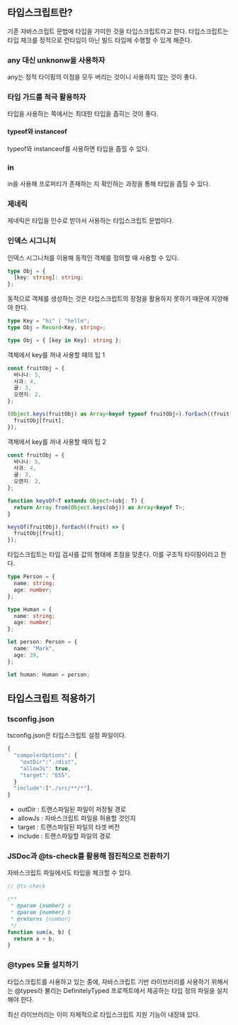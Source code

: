 ## 타입스크립트란?

기존 자바스크립트 문법에 타입을 가미한 것을 타입스크립트라고 한다. 타입스크립트는 타입 체크를 정적으로 런타임이 아닌 빌드 타임에 수행할 수 있게 해준다.

### any 대신 unknonw을 사용하자

any는 정적 타이핑의 이점을 모두 버리는 것이니 사용하지 않는 것이 좋다.

### 타입 가드를 적극 활용하자

타입을 사용하는 쪽에서는 최대한 타입을 좁히는 것이 좋다.

#### typeof와 instanceof

typeof와 instanceof를 사용하면 타입을 좁힐 수 있다.

### in

in을 사용해 프로퍼티가 존재하는 지 확인하는 과정을 통해 타입을 좁힐 수 있다.

### 제네릭

제네릭은 타입을 인수로 받아서 사용하는 타입스크립트 문법이다.

### 인덱스 시그니처

인덱스 시그니처를 이용해 동적인 객체를 정의할 때 사용할 수 있다.

```typescript
type Obj = {
  [key: string]: string;
};
```

동적으로 객체를 생성하는 것은 타입스크립트의 장점을 활용하지 못하기 때문에 지양해야 한다.

```typescript
type Key = "hi" | "hello";
type Obj = Record<Key, string>;

type Obj = { [key in Key]: string };
```

객체에서 key를 꺼내 사용할 때의 팁 1

```typescript
const fruitObj = {
  바나나: 5,
  사과: 4,
  귤: 3,
  오렌지: 2,
};

(Object.keys(fruitObj) as Array<keyof typeof fruitObj>).forEach((fruit) => {
  fruitObj[fruit];
});
```

객체에서 key를 꺼내 사용할 때의 팁 2

```typescript
const fruitObj = {
  바나나: 5,
  사과: 4,
  귤: 3,
  오렌지: 2,
};

function keysOf<T extends Object>(obj: T) {
  return Array.from(Object.keys(obj)) as Array<keyof T>;
}

keysOf(fruitObj).forEach((fruit) => {
  fruitObj[fruit];
});
```

타입스크립트는 타입 검사를 값의 형태에 초점을 맞춘다. 이를 구조적 타이핑이라고 한다.

```typescript
type Person = {
  name: string;
  age: number;
};

type Human = {
  name: string;
  age: number;
};

let person: Person = {
  name: "Mark",
  age: 39,
};

let human: Human = person;
```

## 타입스크립트 적용하기

### tsconfig.json

tsconfig.json은 타입스크립트 설정 파일이다.

```typescript
{
  "compolerOptions": {
    "outDir":"./dist",
    "allowJs": true,
    "target": "ES5",
  }
  "include":["./src/**/*"],
}
```

- outDir : 트랜스파일된 파일이 저장될 경로
- allowJs : 자바스크립트 파일을 허용할 것인지
- target : 트랜스파일된 파일의 타겟 버전
- include : 트랜스파일할 파일의 경로

### JSDoc과 @ts-check를 활용해 점진적으로 전환하기

자바스크립트 파일에서도 타입을 체크할 수 있다.

```javascript
// @ts-check

/**
 * @param {number} a
 * @param {number} b
 * @returns {number}
 */
function sum(a, b) {
  return a + b;
}
```

### @types 모듈 설치하기

타입스크립트를 사용하고 있는 중에, 자바스크립트 기반 라이브러리를 사용하기 위해서는 @types라 불리는 DefinitelyTyped 프로젝트에서 제공하는 타입 정의 파일을 설치해야 한다.

최신 라이브러리는 이미 자체적으로 타입스크립트 지원 기능이 내장돼 있다.
